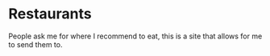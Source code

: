 # Restaurants
People ask me for where I recommend to eat, this is a site that allows for me to send them to.
